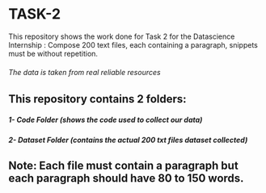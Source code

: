 # TASK-2
This repository shows the work done for Task 2 for the Datascience Internship : Compose 200 text files, each containing a paragraph, snippets must be without
repetition.
###### The data is taken from real reliable resources
## This repository contains 2 folders:
##### 1- Code Folder (shows the code used to collect our data)
##### 2- Dataset Folder (contains the actual 200 txt files dataset collected)
## Note: Each file must contain a paragraph but each paragraph should have 80 to 150 words.
